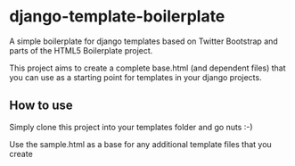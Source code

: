 django-template-boilerplate
===========================

A simple boilerplate for django templates based on Twitter Bootstrap and parts of the HTML5 Boilerplate project.

This project aims to create a complete base.html (and dependent files) that you can use as a starting point for templates in your django projects.


## How to use

Simply clone this project into your templates folder and go nuts :-)

Use the sample.html as a base for any additional template files that you create